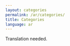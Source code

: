 ```yaml
---
layout: categories
permalink: /ar/categories/
title: Categories
language: ar
---
```


Translation needed.
